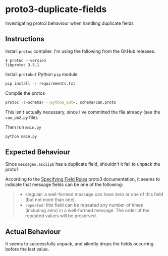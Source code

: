 # proto3-duplicate-fields

Investigating proto3 behaviour when handling duplicate fields

## Instructions

Install `protoc` compiler. I'm using the following from the GitHub releases.

```
$ protoc --version
libprotoc 3.5.1
```

Install `protobuf` Python `pip` module

```bash
pip install -r requirements.txt
```

Compile the protos

```bash
protoc -I=schema/ --python_out=. schema/can.proto
```

This isn't actually necessary, since I've committed the file already (see the 
`can_pb2.py` file).

Then run `main.py`

```bash
python main.py
```

## Expected Behaviour

Since `messages.asciipb` has a duplicate field, shouldn't it fail to unpack the
proto?

According to the [Specifying Field Rules](https://developers.google.com/protocol-buffers/docs/proto3#specifying-field-rules)
proto3 documentation, it seems to indicate that message fields can be one of 
the following:

> * singular: a well-formed message can have zero or one of this field (but not more than one).
> * `repeated`: this field can be repeated any number of times (including zero) in a well-formed message. The order of the repeated values will be preserved.

## Actual Behaviour

It seems to successfully unpack, and silently drops the fields occurring before
the last value.
